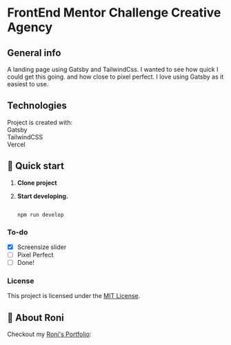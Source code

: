 # FrontEnd Mentor Challenge Creative Agency
## General info
A landing page using Gatsby and TailwindCss. I wanted to see how quick I could get this going. and how close to pixel perfect. I love using Gatsby as it easiest to use.
	
## Technologies
Project is created with:<br/>
Gatsby </br>
TailwindCSS </br>
Vercel
	
## 🚀 Quick start
1. **Clone project**

2.  **Start developing.**

   

    ```shell
    
    npm run develop
    ```

### To-do

- [x] Screensize slider
- [ ] Pixel Perfect
- [ ] Done!

### License

This project is licensed under the [MIT License](LICENSE.md).

## 🚀 About Roni

Checkout my [Roni's Portfolio](https://www.roni.rocks):


